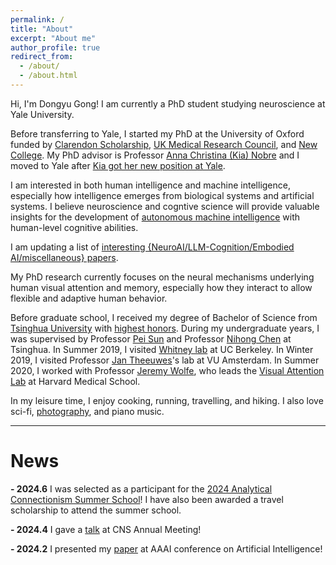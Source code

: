 ```yaml
---
permalink: /
title: "About"
excerpt: "About me"
author_profile: true
redirect_from: 
  - /about/
  - /about.html
---
```

Hi, I'm Dongyu Gong! I am currently a PhD student studying neuroscience at Yale University.

Before transferring to Yale, I started my PhD at the University of Oxford funded by [Clarendon Scholarship](https://ox.ac.uk/clarendon), [UK Medical Research Council](https://www.ukri.org/councils/mrc/), and [New College](https://www.new.ox.ac.uk/). My PhD advisor is Professor [Anna Christina (Kia) Nobre](https://en.wikipedia.org/wiki/Anna_Christina_Nobre) and I moved to Yale after [Kia got her new position at Yale](https://wti.yale.edu/news/kia-nobre-joins-wu-tsai-institute).

I am interested in both human intelligence and machine intelligence, especially how intelligence emerges from biological systems and artificial systems. I believe neuroscience and cogntive science will provide valuable insights for the development of [autonomous machine intelligence](https://openreview.net/pdf?id=BZ5a1r-kVsf) with human-level cognitive abilities.

I am updating a list of [interesting {NeuroAI/LLM-Cognition/Embodied AI/miscellaneous} papers](https://daniel-gong.github.io/Discovering-Interesting-Papers/).

My PhD research currently focuses on the neural mechanisms underlying human visual attention and memory, especially how they interact to allow flexible and adaptive human behavior.

Before graduate school, I received my degree of Bachelor of Science from [Tsinghua University](https://www.tsinghua.edu.cn/en/) with [highest honors](https://mp.weixin.qq.com/s/sPpt0fUmPgi2dTujhMV3Ww). During my undergraduate years, I was supervised by Professor [Pei Sun](http://www.psych.tsinghua.edu.cn/xlxxen/info/1073/1132.htm) and Professor [Nihong Chen](http://www.psych.tsinghua.edu.cn/xlxxen/info/1072/1100.htm) at Tsinghua. In Summer 2019, I visited [Whitney lab](https://whitneylab.berkeley.edu/) at UC Berkeley. In Winter 2019, I visited Professor [Jan Theeuwes](https://research.vu.nl/en/persons/jan-theeuwes/)'s lab at VU Amsterdam. In Summer 2020, I worked with Professor [Jeremy Wolfe](https://eye.hms.harvard.edu/jeremywolfe), who leads the [Visual Attention Lab](https://search.bwh.harvard.edu/new/index.html) at Harvard Medical School.

In my leisure time, I enjoy cooking, running, travelling, and hiking. I also love sci-fi, [photography](https://daniel-gong.github.io/photography), and piano music.

---

# **News**

**- 2024.6** I was selected as a participant for the [2024 Analytical Connectionism Summer School](https://events.simonsfoundation.org/event/e070287e-741e-4809-adea-7269142737cb/summary)! I have also been awarded a travel scholarship to attend the summer school.

**- 2024.4** I gave a [talk](https://www.cogneurosociety.org/documents/CNS_2024_Program_Booklet.pdf) at CNS Annual Meeting!

**- 2024.2** I presented my [paper](https://ojs.aaai.org/index.php/AAAI/article/view/28868) at AAAI conference on Artificial Intelligence!
